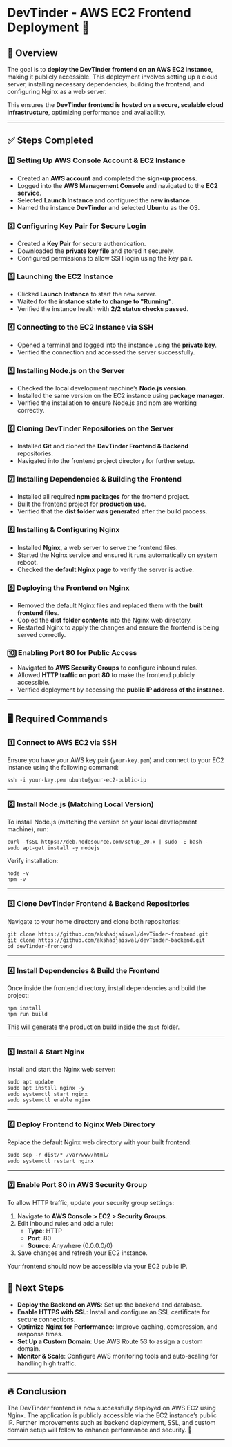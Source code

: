 
# DevTinder - AWS EC2 Frontend Deployment 🚀  


## 📌 Overview  
The goal is to **deploy the DevTinder frontend on an AWS EC2 instance**, making it publicly accessible. This deployment involves setting up a cloud server, installing necessary dependencies, building the frontend, and configuring Nginx as a web server.  

This ensures the **DevTinder frontend is hosted on a secure, scalable cloud infrastructure**, optimizing performance and availability.  

---

## ✅ Steps Completed  

### **1️⃣ Setting Up AWS Console Account & EC2 Instance**  
- Created an **AWS account** and completed the **sign-up process**.  
- Logged into the **AWS Management Console** and navigated to the **EC2 service**.  
- Selected **Launch Instance** and configured the **new instance**.  
- Named the instance **DevTinder** and selected **Ubuntu** as the OS.  

### **2️⃣ Configuring Key Pair for Secure Login**  
- Created a **Key Pair** for secure authentication.  
- Downloaded the **private key file** and stored it securely.  
- Configured permissions to allow SSH login using the key pair.  

### **3️⃣ Launching the EC2 Instance**  
- Clicked **Launch Instance** to start the new server.  
- Waited for the **instance state to change to "Running"**.  
- Verified the instance health with **2/2 status checks passed**.  

### **4️⃣ Connecting to the EC2 Instance via SSH**  
- Opened a terminal and logged into the instance using the **private key**.  
- Verified the connection and accessed the server successfully.  

### **5️⃣ Installing Node.js on the Server**  
- Checked the local development machine’s **Node.js version**.  
- Installed the same version on the EC2 instance using **package manager**.  
- Verified the installation to ensure Node.js and npm are working correctly.  

### **6️⃣ Cloning DevTinder Repositories on the Server**  
- Installed **Git** and cloned the **DevTinder Frontend & Backend** repositories.  
- Navigated into the frontend project directory for further setup.  

### **7️⃣ Installing Dependencies & Building the Frontend**  
- Installed all required **npm packages** for the frontend project.  
- Built the frontend project for **production use**.  
- Verified that the **dist folder was generated** after the build process.  

### **8️⃣ Installing & Configuring Nginx**  
- Installed **Nginx**, a web server to serve the frontend files.  
- Started the Nginx service and ensured it runs automatically on system reboot.  
- Checked the **default Nginx page** to verify the server is active.  

### **9️⃣ Deploying the Frontend on Nginx**  
- Removed the default Nginx files and replaced them with the **built frontend files**.  
- Copied the **dist folder contents** into the Nginx web directory.  
- Restarted Nginx to apply the changes and ensure the frontend is being served correctly.  

### **🔟 Enabling Port 80 for Public Access**  
- Navigated to **AWS Security Groups** to configure inbound rules.  
- Allowed **HTTP traffic on port 80** to make the frontend publicly accessible.  
- Verified deployment by accessing the **public IP address of the instance**.  

---

## 🖥️ Required Commands 
 
### **1️⃣ Connect to AWS EC2 via SSH**

Ensure you have your AWS key pair (`your-key.pem`) and connect to your EC2 instance using the following command:

```
ssh -i your-key.pem ubuntu@your-ec2-public-ip
```
----------

### **2️⃣ Install Node.js (Matching Local Version)**

To install Node.js (matching the version on your local development machine), run:

```
curl -fsSL https://deb.nodesource.com/setup_20.x | sudo -E bash -
sudo apt-get install -y nodejs
```

Verify installation:

```
node -v
npm -v
```
----------

### **3️⃣ Clone DevTinder Frontend & Backend Repositories**

Navigate to your home directory and clone both repositories:

```
git clone https://github.com/akshadjaiswal/devTinder-frontend.git
git clone https://github.com/akshadjaiswal/devTinder-backend.git
cd devTinder-frontend
```
----------

### **4️⃣ Install Dependencies & Build the Frontend**

Once inside the frontend directory, install dependencies and build the project:

```
npm install
npm run build
```
This will generate the production build inside the `dist` folder.

----------

### **5️⃣ Install & Start Nginx**

Install and start the Nginx web server:

```
sudo apt update
sudo apt install nginx -y
sudo systemctl start nginx
sudo systemctl enable nginx
```
----------

### **6️⃣ Deploy Frontend to Nginx Web Directory**

Replace the default Nginx web directory with your built frontend:

```
sudo scp -r dist/* /var/www/html/
sudo systemctl restart nginx
```
----------

### **7️⃣ Enable Port 80 in AWS Security Group**

To allow HTTP traffic, update your security group settings:

1.  Navigate to **AWS Console > EC2 > Security Groups**.  
2.  Edit inbound rules and add a rule:   
    -   **Type**: HTTP   
    -   **Port**: 80
    -   **Source**: Anywhere (0.0.0.0/0)      
3.  Save changes and refresh your EC2 instance.

Your frontend should now be accessible via your EC2 public IP.

## 🎯 **Next Steps**

-   **Deploy the Backend on AWS**: Set up the backend and database.  
-   **Enable HTTPS with SSL**: Install and configure an SSL certificate for secure connections.
-   **Optimize Nginx for Performance**: Improve caching, compression, and response times.
-   **Set Up a Custom Domain**: Use AWS Route 53 to assign a custom domain.
-   **Monitor & Scale**: Configure AWS monitoring tools and auto-scaling for handling high traffic.
    
----------

## 🔥 **Conclusion**

The DevTinder frontend is now successfully deployed on AWS EC2 using Nginx. The application is publicly accessible via the EC2 instance’s public IP. Further improvements such as backend deployment, SSL, and custom domain setup will follow to enhance performance and security. 🚀

----------